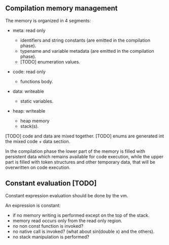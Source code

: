 
## Compilation memory management

The memory is organized in 4 segments:

- meta: read only
	- identifiers and string constants (are emitted in the compilation phase).
	- typename and variable metadata (are emitted in the compilation phase).
	- [TODO] enumeration values.

- code: read only
	- functions body.

- data: writeable
	- static variables.

- heap: writeable
	- heap memory
	- stack(s).

[TODO] code and data are mixed together.
[TODO] enums are generated int the mixed code + data section.

In the compilation phase the lower part of the memory is filled with persistent data which remains available for code execution,
while the upper part is filled with token structures and other temporary data, that will be overwritten on code execution.

## Constant evaluation [TODO]

Constant expression evaluation should be done by the vm.

An expression is constant:

- if no memory writing is performed except on the top of the stack.
- memory read occurs only from the read only region.
- no non const function is invoked?
- no native call is invoked? (what about sin(double x) and the others).
- no stack manipulation is performed?

